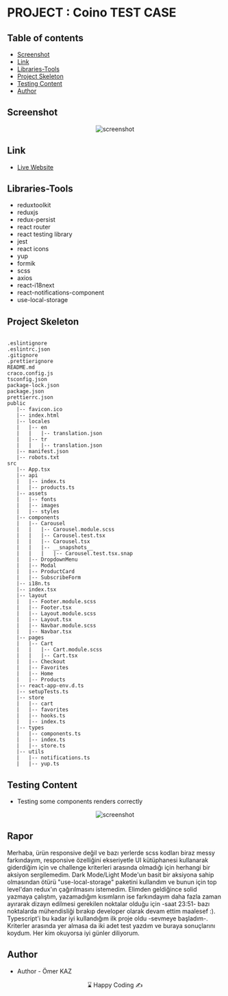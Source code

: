 # PROJECT : Coino TEST CASE

## Table of contents

- [Screenshot](#screenshot)
- [Link](#link)
- [Libraries-Tools](#libraries-tools)
- [Project Skeleton ](#project-skeleton)
- [Testing Content](#testing-content)
- [Author](#author)

## Screenshot

<p align="center">
<img  src="https://i.ibb.co/3fJHB1V/indir.png" alt="screenshot">
</p>

## Link

- [Live Website](https://shopify-gules.vercel.app/)

## Libraries-Tools

- reduxtoolkit
- reduxjs
- redux-persist
- react router
- react testing library
- jest
- react icons
- yup
- formik
- scss
- axios
- react-i18next
- react-notifications-component
- use-local-storage

## Project Skeleton

```

.eslintignore
.eslintrc.json
.gitignore
.prettierignore
README.md
craco.config.js
tsconfig.json
package-lock.json
package.json
prettierrc.json
public
   |-- favicon.ico
   |-- index.html
   |-- locales
   |   |-- en
   |   |   |-- translation.json
   |   |-- tr
   |   |   |-- translation.json
   |-- manifest.json
   |-- robots.txt
src
   |-- App.tsx
   |-- api
   |   |-- index.ts
   |   |-- products.ts
   |-- assets
   |   |-- fonts
   |   |-- images
   |   |-- styles
   |-- components
   |   |-- Carousel
   |   |   |-- Carousel.module.scss
   |   |   |-- Carousel.test.tsx
   |   |   |-- Carousel.tsx
   |   |   |-- __snapshots__
   |   |   |   |-- Carousel.test.tsx.snap
   |   |-- DropdownMenu
   |   |-- Modal
   |   |-- ProductCard
   |   |-- SubscribeForm
   |-- i18n.ts
   |-- index.tsx
   |-- layout
   |   |-- Footer.module.scss
   |   |-- Footer.tsx
   |   |-- Layout.module.scss
   |   |-- Layout.tsx
   |   |-- Navbar.module.scss
   |   |-- Navbar.tsx
   |-- pages
   |   |-- Cart
   |   |   |-- Cart.module.scss
   |   |   |-- Cart.tsx
   |   |-- Checkout
   |   |-- Favorites
   |   |-- Home
   |   |-- Products
   |-- react-app-env.d.ts
   |-- setupTests.ts
   |-- store
   |   |-- cart
   |   |-- favorites
   |   |-- hooks.ts
   |   |-- index.ts
   |-- types
   |   |-- components.ts
   |   |-- index.ts
   |   |-- store.ts
   |-- utils
   |   |-- notifications.ts
   |   |-- yup.ts

```

## Testing Content

- Testing some components renders correctly

<p align="center">
<img  src="https://i.ibb.co/4fhrNHm/Screenshot-3.png" alt="screenshot">
</p>

## Rapor

Merhaba,  ürün responsive değil ve bazı yerlerde scss kodları biraz messy farkındayım, responsive özelliğini ekseriyetle UI kütüphanesi kullanarak giderdiğim için ve challenge kriterleri arasında olmadığı için herhangi bir aksiyon sergilemedim. Dark Mode/Light Mode'un basit bir aksiyona sahip olmasından ötürü "use-local-storage" paketini kullandım ve bunun için top level'dan redux'ın çağırılmasını istemedim. Elimden geldiğince solid yazmaya çalıştım, yazamadığım kısımların ise farkındayım daha fazla zaman ayırarak dizayn edilmesi gerekilen noktalar olduğu için -saat 23:51- bazı noktalarda mühendisliği bırakıp developer olarak devam ettim maalesef :). Typescript'i bu kadar iyi kullandığım ilk proje oldu -sevmeye başladım-. Kriterler arasında yer almasa da iki adet test yazdım ve buraya sonuçlarını koydum. Her kim okuyorsa iyi günler diliyorum.

## Author

- Author - Ömer KAZ

<center> &#8987; Happy Coding  &#9997; </center>
